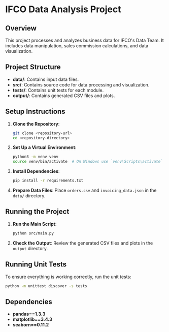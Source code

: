 # IFCO Data Analysis Project

## Overview

This project processes and analyzes business data for IFCO's Data Team. It includes data manipulation, sales commission calculations, and data visualization.

## Project Structure

- **data/**: Contains input data files.
- **src/**: Contains source code for data processing and visualization.
- **tests/**: Contains unit tests for each module.
- **output/**: Contains generated CSV files and plots.

## Setup Instructions

1. **Clone the Repository**:
   ```bash
   git clone <repository-url>
   cd <repository-directory>
   ```

2. **Set Up a Virtual Environment**:
   ```bash
   python3 -m venv venv
   source venv/bin/activate  # On Windows use `venv\Scripts\activate`
   ```

3. **Install Dependencies**:
   ```bash
   pip install -r requirements.txt
   ```

4. **Prepare Data Files**: Place `orders.csv` and `invoicing_data.json` in the `data/` directory.

## Running the Project

1. **Run the Main Script**:
   ```bash
   python src/main.py
   ```

2. **Check the Output**: Review the generated CSV files and plots in the `output` directory.

## Running Unit Tests

To ensure everything is working correctly, run the unit tests:

```bash
python -m unittest discover -s tests
```

## Dependencies

- **pandas==1.3.3**
- **matplotlib==3.4.3**
- **seaborn==0.11.2**
